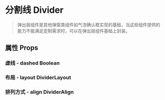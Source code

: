 <!--
 * @Author: Quarter
 * @Date: 2022-01-11 05:45:48
 * @LastEditTime: 2022-02-15 05:37:32
 * @LastEditors: Quarter
 * @Description: 分割线说明文档
 * @FilePath: /t-ui-kit/documents/docs/Divider/README.md
-->
<script setup>
import { ComponentDemo } from "documents/components";

exposeComponent("ComponentDemo");
</script>

# 分割线 Divider

> 弹出层组件是其他弹窗类组件如气泡确认框实现的基础，当这些组件提供的能力不能满足定制需求时，可以在弹出层组件基础上封装。

## 属性 Props

### 虚线 - dashed <t-tag theme="primary" variant="light">Boolean</t-tag>

<component-demo url="/documents/docs/Divider/DashedDemo.vue"></component-demo>

### 布局 - layout <t-tag theme="primary" variant="light">DividerLayout</t-tag>

<component-demo url="/documents/docs/Divider/LayoutDemo.vue"></component-demo>

### 排列方式 - align <t-tag theme="primary" variant="light">DividerAlign</t-tag>

<component-demo url="/documents/docs/Divider/AlignDemo.vue"></component-demo>